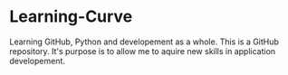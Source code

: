 # Learning-Curve
Learning GitHub, Python and developement as a whole.
This is a GitHub repository. It's purpose is to allow me to aquire new skills in application developement.
